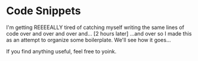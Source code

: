 # Code Snippets
I'm getting REEEEALLY tired of catching myself writing the same lines of code over and over and over and... [2 hours later] ...and over so I made this as an attempt to organize some boilerplate. We'll see how it goes...

If you find anything useful, feel free to yoink.
